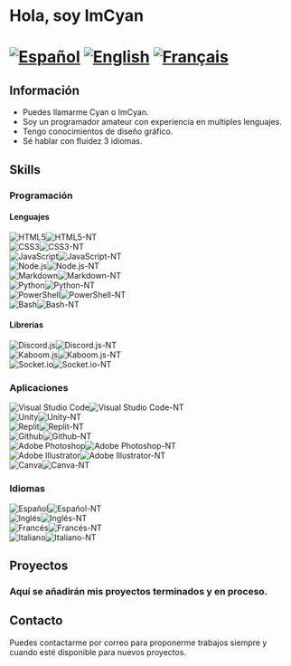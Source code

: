 # Hola, soy ImCyan
# [![Español](https://custom-icon-badges.demolab.com/badge/Español-000000?style=for-the-badge&logo=translate&logoColor=ffffff)](/README.md) [![English](https://custom-icon-badges.demolab.com/badge/English-000000?style=for-the-badge&logo=translate&logoColor=ffffff)](/README-EN.md) [![Français](https://custom-icon-badges.demolab.com/badge/Français-000000?style=for-the-badge&logo=translate&logoColor=ffffff)](/README-FR.md)
## Información
- Puedes llamarme Cyan o ImCyan.
- Soy un programador amateur con experiencia en multiples lenguajes.
- Tengo conocimientos de diseño gráfico.
- Sé hablar con fluidez 3 idiomas.
<!--- https://www.web.com-->

<!--
![Aprendidos](https://custom-icon-badges.demolab.com/badge/Aprendidos-000000?style=for-the-badge&logo=check&logoColor=ffffff)
![Aprendiendo](https://custom-icon-badges.demolab.com/badge/Aprendiendo-000000?style=for-the-badge&logo=book&logoColor=ffffff)
![No](https://custom-icon-badges.demolab.com/badge/No-000000?style=for-the-badge&logo=x&logoColor=ffffff)
![Idioma](https://custom-icon-badges.demolab.com/badge/Idioma-000000?style=for-the-badge&logo=globe&logoColor=ffffff)
-->

## Skills
### Programación
#### Lenguajes
![HTML5](https://img.shields.io/badge/HTML5-E34F26?style=for-the-badge&logo=html5&logoColor=E34F26&labelColor=000000)![HTML5-NT](https://img.shields.io/badge/8/10-000000?style=for-the-badge)
</br>![CSS3](https://img.shields.io/badge/CSS3-1572B6?style=for-the-badge&logo=css3&logoColor=1572B6&labelColor=000000)![CSS3-NT](https://img.shields.io/badge/7/10-000000?style=for-the-badge)
</br>![JavaScript](https://img.shields.io/badge/JavaScript-F0DB4F?style=for-the-badge&logo=javascript&logoColor=F0DB4F&labelColor=000000)![JavaScript-NT](https://img.shields.io/badge/7/10-000000?style=for-the-badge)
</br>![Node.js](https://img.shields.io/badge/Node.js-6DA55F?style=for-the-badge&logo=node.js&logoColor=6DA55F&labelColor=000000)![Node.js-NT](https://img.shields.io/badge/7/10-000000?style=for-the-badge)
</br>![Markdown](https://img.shields.io/badge/Markdown-000000?style=for-the-badge&logo=markdown&logoColor=ffffff&labelColor=000000)![Markdown-NT](https://img.shields.io/badge/7/10-000000?style=for-the-badge)
</br>![Python](https://img.shields.io/badge/Python-4B8BBE?style=for-the-badge&logo=python&logoColor=4B8BBE&labelColor=000000)![Python-NT](https://img.shields.io/badge/Aprendiendo-000000?style=for-the-badge)
</br>![PowerShell](https://img.shields.io/badge/PowerShell-2570C1?style=for-the-badge&logo=powershell&logoColor=2570C1&labelColor=000000)![PowerShell-NT](https://img.shields.io/badge/Aprendiendo-000000?style=for-the-badge)
</br>![Bash](https://img.shields.io/badge/Bash-3E4749?style=for-the-badge&logo=gnu-bash&logoColor=3E4749&labelColor=000000)![Bash-NT](https://img.shields.io/badge/Aprendiendo-000000?style=for-the-badge)
#### Librerías
![Discord.js](https://img.shields.io/badge/Discord.js-5865F2?style=for-the-badge&logo=discord&logoColor=5865F2&labelColor=000000)![Discord.js-NT](https://img.shields.io/badge/9/10-000000?style=for-the-badge)
</br>![Kaboom.js](https://img.shields.io/badge/Kaboom.js-red?style=for-the-badge&logo=javascript&logoColor=red&labelColor=000000)![Kaboom.js-NT](https://img.shields.io/badge/8/10-000000?style=for-the-badge)
</br>![Socket.io](https://img.shields.io/badge/Socket.io-ffffff?style=for-the-badge&logo=socket.io&logoColor=ffffff&labelColor=000000)![Socket.io-NT](https://img.shields.io/badge/7/10-000000?style=for-the-badge)

### Aplicaciones
![Visual Studio Code](https://img.shields.io/badge/Visual%20Studio%20Code-0078D7?style=for-the-badge&logo=visual-studio-code&logoColor=0078D7&labelColor=000000)![Visual Studio Code-NT](https://img.shields.io/badge/8/10-000000?style=for-the-badge)
</br>![Unity](https://img.shields.io/badge/Unity-222C37?style=for-the-badge&logo=unity&logoColor=222C37&labelColor=000000)![Unity-NT](https://img.shields.io/badge/5/10-000000?style=for-the-badge)
</br>![Replit](https://img.shields.io/badge/Replit-B9B9B9?style=for-the-badge&logo=replit&logoColor=B9B9B9&labelColor=000000)![Replit-NT](https://img.shields.io/badge/9/10-000000?style=for-the-badge)
</br>![Github](https://img.shields.io/badge/Github-333333?style=for-the-badge&logo=github&logoColor=333333&labelColor=000000)![Github-NT](https://img.shields.io/badge/7/10-000000?style=for-the-badge)
</br>![Adobe Photoshop](https://img.shields.io/badge/Adobe%20Photoshop-31A8FF?style=for-the-badge&logo=adobe%20photoshop&logoColor=31A8FF&labelColor=000000)![Adobe Photoshop-NT](https://img.shields.io/badge/7/10-000000?style=for-the-badge)
</br>![Adobe Illustrator](https://img.shields.io/badge/Adobe%20Illustrator-FF9A00?style=for-the-badge&logo=adobe%20illustrator&logoColor=FF9A00&labelColor=000000)![Adobe Illustrator-NT](https://img.shields.io/badge/6/10-000000?style=for-the-badge)
</br>![Canva](https://img.shields.io/badge/Canva-00C4CC?style=for-the-badge&logo=canva&logoColor=00C4CC&labelColor=000000)![Canva-NT](https://img.shields.io/badge/8/10-000000?style=for-the-badge)

### Idiomas
![Español](https://custom-icon-badges.demolab.com/badge/Español-AA151B?style=for-the-badge&logo=globe&logoColor=AA151B&labelColor=000000)![Español-NT](https://img.shields.io/badge/10/10%20(Nativo)-000000?style=for-the-badge)
</br>![Inglés](https://custom-icon-badges.demolab.com/badge/Inglés-012169?style=for-the-badge&logo=globe&logoColor=012169&labelColor=000000)![Inglés-NT](https://img.shields.io/badge/8/10%20(B2)-000000?style=for-the-badge)
</br>![Francés](https://custom-icon-badges.demolab.com/badge/Francés-002654?style=for-the-badge&logo=globe&logoColor=002654&labelColor=000000)![Francés-NT](https://img.shields.io/badge/5/10%20(A2)-000000?style=for-the-badge)
</br>![Italiano](https://custom-icon-badges.demolab.com/badge/Italiano-008C45?style=for-the-badge&logo=globe&logoColor=008C45&labelColor=000000)![Italiano-NT](https://img.shields.io/badge/Aprendiendo-000000?style=for-the-badge)

## Proyectos
### Aquí se añadirán mis proyectos terminados y en proceso.

## Contacto
<!-- Green: 317F43 // Red: C51D34 -->
<!--
![Gmail](https://img.shields.io/badge/Gmail-D14836?style=for-the-badge&logo=gmail&logoColor=white)
![Discord](https://img.shields.io/badge/Discord-5865F2?style=for-the-badge&logo=discord&logoColor=white)
![Twitter](https://img.shields.io/badge/Twitter-%231DA1F2?style=for-the-badge&logo=Twitter&logoColor=white)
![Instagram](https://img.shields.io/badge/Instagram-%23E4405F?style=for-the-badge&logo=Instagram&logoColor=white)
![LinkedIn](https://img.shields.io/badge/linkedin-%230077B5?style=for-the-badge&logo=linkedin&logoColor=white)
-->

Puedes contactarme por correo para proponerme trabajos siempre y cuando esté disponible para nuevos proyectos.
